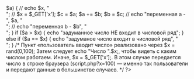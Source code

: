 <?php
// $x = $_GET['x'];
$x = rand(0,100);
$a = 1;
$b = 1;
while ($x > $a) {
	// echo $x, "<br>";
	// $x = $_GET['x'];
	$c = $a;
	$a += $b;
	$b = $c;
	// echo "переменная a - ", $a, "<br>";
	// echo "переменная b - $b", "<br>";
}
if ($a > $x) {
	echo "задуманное число НЕ входит в числовой ряд";
} else if ($a == $x) {
	echo "задуманое число входит в числовой ряд", "<br>";
}
/* Пункт «пользователь вводит число» реализовано через $x = rand(0,100);
Затем следует echo "Число ".$x;, чтобы видеть с каким числом работаем.
Иначе, $x = $_GET['x'];. В этом случае передается число в строке браузера
(script.php?x=100) — именно так пользователи и передают данные в большинстве случаев. */
?>

